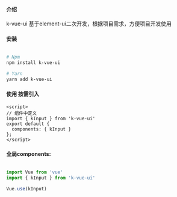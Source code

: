 
#### 介绍


k-vue-ui 基于element-ui二次开发，根据项目需求，方便项目开发使用 


#### 安装   

```bash

# Npm 
npm install k-vue-ui 

# Yarn 
yarn add k-vue-ui 

```


#### 使用  按需引入


```vue
<script>
// 组件中定义
import { kInput } from 'k-vue-ui'
export default { 
  components: { kInput }
};
</script>

```



#### 全局components:

```javascript

import Vue from 'vue'
import { kInput } from 'k-vue-ui'

Vue.use(kInput)

```




